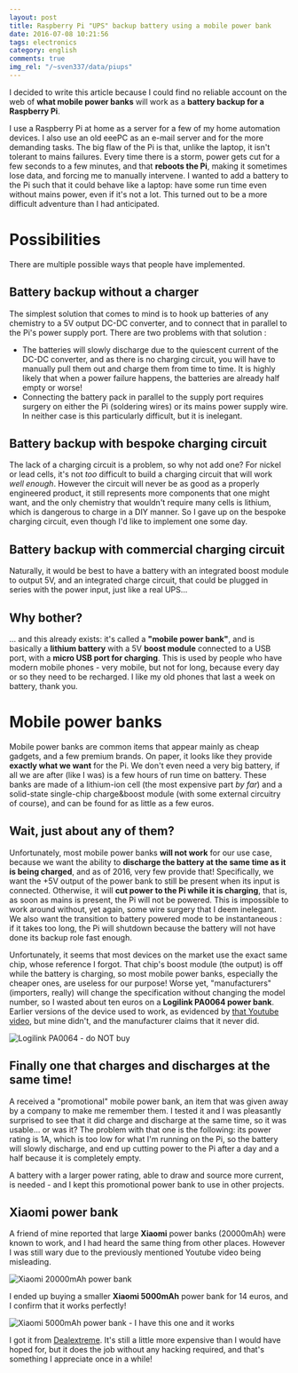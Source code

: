 ```yaml
---
layout: post
title: Raspberry Pi "UPS" backup battery using a mobile power bank
date: 2016-07-08 10:21:56
tags: electronics
category: english
comments: true
img_rel: "/~sven337/data/piups"
---
```


I decided to write this article because I could find no reliable account on the web of **what mobile power banks** will work as a **battery backup for a Raspberry Pi**.

I use a Raspberry Pi at home as a server for a few of my home automation devices. I also use an old eeePC as an e-mail server and for the more demanding tasks. The big flaw of the Pi is that, unlike the laptop, it isn't tolerant to mains failures. Every time there is a storm, power gets cut for a few seconds to a few minutes, and that **reboots the Pi**, making it sometimes lose data, and forcing me to manually intervene. I wanted to add a battery to the Pi such that it could behave like a laptop: have some run time even without mains power, even if it's not a lot. This turned out to be a more difficult adventure than I had anticipated.

# Possibilities

There are multiple possible ways that people have implemented. 

## Battery backup without a charger

The simplest solution that comes to mind is to hook up batteries of any chemistry to a 5V output DC-DC converter, and to connect that in parallel to the Pi's power supply port. 
There are two problems with that solution :

- The batteries will slowly discharge due to the quiescent current of the DC-DC converter, and as there is no charging circuit, you will have to manually pull them out and charge them from time to time. It is highly likely that when a power failure happens, the batteries are already half empty or worse!
- Connecting the battery pack in parallel to the supply port requires surgery on either the Pi (soldering wires) or its mains power supply wire. In neither case is this particularly difficult, but it is inelegant.

## Battery backup with bespoke charging circuit

The lack of a charging circuit is a problem, so why not add one? For nickel or lead cells, it's not *too* difficult to build a charging circuit that will work *well enough*. However the circuit will never be as good as a properly engineered product, it still represents more components that one might want, and the only chemistry that wouldn't require many cells is lithium, which is dangerous to charge in a DIY manner. 
So I gave up on the bespoke charging circuit, even though I'd like to implement one some day.

## Battery backup with commercial charging circuit

Naturally, it would be best to have a battery with an integrated boost module to output 5V, and an integrated charge circuit, that could be plugged in series with the power input, just like a real UPS...

## Why bother?

... and this already exists: it's called a **"mobile power bank"**, and is basically a **lithium battery** with a 5V **boost module** connected to a USB port, with a **micro USB port for charging**. This is used by people who have modern mobile phones - very mobile, but not for long, because every day or so they need to be recharged. I like my old phones that last a week on battery, thank you.

# Mobile power banks

Mobile power banks are common items that appear mainly as cheap gadgets, and a few premium brands. On paper, it looks like they provide **exactly what we want** for the Pi. We don't even need a very big battery, if all we are after (like I was) is a few hours of run time on battery.
These banks are made of a lithium-ion cell (the most expensive part *by far*) and a solid-state single-chip charge&boost module (with some external circuitry of course), and can be found for as little as a few euros.

## Wait, just about any of them?

Unfortunately, most mobile power banks **will not work** for our use case, because we want the ability to **discharge the battery at the same time as it is being charged**, and as of 2016, very few provide that! Specifically, we want the +5V output of the power bank to still be present when its input is connected. Otherwise, it will **cut power to the Pi while it is charging**, that is, as soon as mains is present, the Pi will not be powered. This is impossible to work around without, yet again, some wire surgery that I deem inelegant. 
We also want the transition to battery powered mode to be instantaneous : if it takes too long, the Pi will shutdown because the battery will not have done its backup role fast enough. 

Unfortunately, it seems that most devices on the market use the exact same chip, whose reference I forgot. That chip's boost module (the output) is off while the battery is charging, so most mobile power banks, especially the cheaper ones, are useless for our purpose! Worse yet, "manufacturers" (importers, really) will change the specification without changing the model number, so I wasted about ten euros on a **Logilink PA0064 power bank**. Earlier versions of the device used to work, as evidenced by [that Youtube video](https://www.youtube.com/watch?v=6nh11axTXQo), but mine didn't, and the manufacturer claims that it never did.

![Logilink PA0064 - do NOT buy](LOGILINK_PA0064.jpg)

## Finally one that charges and discharges at the same time!

A received a "promotional" mobile power bank, an item that was given away by a company to make me remember them. I tested it and I was pleasantly surprised to see that it did charge and discharge at the same time, so it was usable... or was it?
The problem with that one is the following: its power rating is 1A, which is too low for what I'm running on the Pi, so the battery will slowly discharge, and end up cutting power to the Pi after a day and a half because it is completely empty.

A battery with a larger power rating, able to draw and source more current, is needed - and I kept this promotional power bank to use in other projects.

## Xiaomi power bank

A friend of mine reported that large **Xiaomi** power banks (20000mAh) were known to work, and I had heard the same thing from other places. However I was still wary due to the previously mentioned Youtube video being misleading. 

![Xiaomi 20000mAh power bank](xiaomi20k.jpg)

I ended up buying a smaller **Xiaomi 5000mAh** power bank for 14 euros, and I confirm that it works perfectly!

![Xiaomi 5000mAh power bank - I have this one and it works](xiaomi5k.jpg)


I got it from [Dealextreme](http://www.dx.com/p/xiaomi-universal-5000mah-li-po-mobile-usb-power-source-bank-silvery-365318). It's still a little more expensive than I would have hoped for, but it does the job without any hacking required, and that's something I appreciate once in a while!
<script>
    $(document).ready(function() {
		$("a[href$='.jpg'],a[href$='.jpeg'],a[href$='.png'],a[href$='.gif']").attr('rel', 'gallery').fancybox();
    });
</script>

